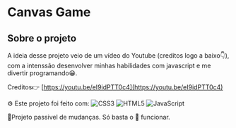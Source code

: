 # Canvas Game

## Sobre o projeto

A ideia desse projeto veio de um vídeo do Youtube (creditos logo a baixo👇), com a intenssão desenvolver minhas habilidades com javascript e me divertir programando😁.

Creditos👉 [https://youtu.be/eI9idPTT0c4](https://youtu.be/eI9idPTT0c4)

⚙ Este projeto foi feito com:
![CSS3](https://img.shields.io/badge/css3-%231572B6.svg?style=for-the-badge&logo=css3&logoColor=white)
![HTML5](https://img.shields.io/badge/html5-%23E34F26.svg?style=for-the-badge&logo=html5&logoColor=white)
![JavaScript](https://img.shields.io/badge/javascript-%23323330.svg?style=for-the-badge&logo=javascript&logoColor=%23F7DF1E)

🚧Projeto passivel de mudanças. Só basta o 🧠 funcionar.